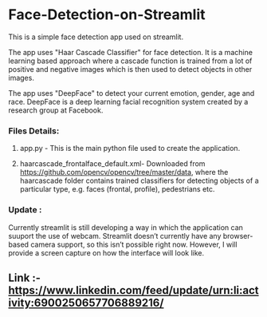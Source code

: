 # Face-Detection-on-Streamlit


This is a simple face detection app used on streamlit. 

The app uses "Haar Cascade Classifier" for face detection. It is a machine learning based approach where a cascade function is trained from a lot of positive and negative images which is then used to detect objects in other images.

The app uses "DeepFace" to detect your current emotion, gender, age and race. DeepFace is a deep learning facial recognition system created by a research group at Facebook.

### Files Details: 

1. app.py - This is the main python file used to create the application. 

2. haarcascade_frontalface_default.xml- Downloaded from https://github.com/opencv/opencv/tree/master/data, where the haarcascade folder contains trained classifiers for detecting objects of a particular type, e.g. faces (frontal, profile), pedestrians etc.
              

### Update :

Currently streamlit is still developing a way in which the application can suuport the use of webcam. Streamlit doesn’t currently have any browser-based camera support, so this isn’t possible right now. However, I will provide a screen capture on how the interface will look like.

## Link :- https://www.linkedin.com/feed/update/urn:li:activity:6900250657706889216/
